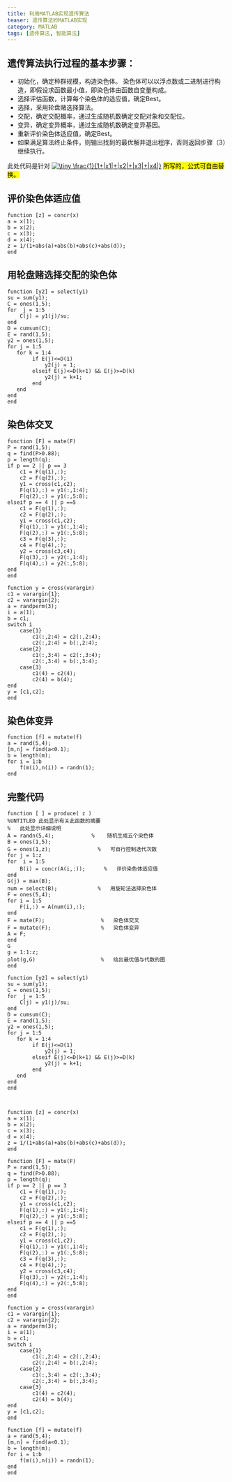 ```yaml
---
title: 利用MATLAB实现遗传算法
teaser: 遗传算法的MATLAB实现
category: MATLAB
tags: [遗传算法, 智能算法]
---
```


## 遗传算法执行过程的基本步骤：
* 初始化，确定种群规模，构造染色体。 染色体可以以浮点数或二进制进行构造，即假设求函数最小值，即染色体由函数自变量构成。
* 选择评估函数，计算每个染色体的适应值，确定Best。
* 选择，采用轮盘赌选择算法。
* 交配，确定交配概率，通过生成随机数确定交配对象和交配位。
* 变异，确定变异概率，通过生成随机数确定变异基因。
* 重新评价染色体适应值，确定Best。
* 如果满足算法终止条件，则输出找到的最优解并退出程序，否则返回步骤（3）继续执行。

此处代码是针对 <a href="https://www.codecogs.com/eqnedit.php?latex=\dpi{150}&space;\tiny&space;\frac{1}{1&plus;|x1|&plus;|x2|&plus;|x3|&plus;|x4|}" target="_blank"><img src="https://latex.codecogs.com/gif.latex?\dpi{150}&space;\tiny&space;\frac{1}{1&plus;|x1|&plus;|x2|&plus;|x3|&plus;|x4|}" title="\tiny \frac{1}{1+|x1|+|x2|+|x3|+|x4|}" /></a> <mark>所写的，公式可自由替换。

## 评价染色体适应值
```
function [z] = concr(x)
a = x(1);
b = x(2);
c = x(3);
d = x(4);
z = 1/(1+abs(a)+abs(b)+abs(c)+abs(d));
end
```

## 用轮盘赌选择交配的染色体
```
function [y2] = select(y1)
su = sum(y1);
C = ones(1,5);
for  j = 1:5
    C(j) = y1(j)/su;
end
D = cumsum(C);
E = rand(1,5);
y2 = ones(1,5);
for j = 1:5
   for k = 1:4
        if E(j)<=D(1)
            y2(j) = 1;
        elseif E(j)<=D(k+1) && E(j)>=D(k)
            y2(j) = k+1;
        end
   end
end
end
```

## 染色体交叉
```
function [F] = mate(F)
P = rand(1,5);
q = find(P>0.88);
p = length(q);
if p == 2 || p == 3
    c1 = F(q(1),:);
    c2 = F(q(2),:);
    y1 = cross(c1,c2);
    F(q(1),:) = y1(:,1:4);
    F(q(2),:) = y1(:,5:8);
elseif p == 4 || p ==5
    c1 = F(q(1),:);
    c2 = F(q(2),:);
    y1 = cross(c1,c2);
    F(q(1),:) = y1(:,1:4);
    F(q(2),:) = y1(:,5:8);
    c3 = F(q(3),:);
    c4 = F(q(4),:);
    y2 = cross(c3,c4);
    F(q(3),:) = y2(:,1:4);
    F(q(4),:) = y2(:,5:8);
end
end

function y = cross(varargin)
c1 = varargin{1};
c2 = varargin{2};
a = randperm(3);
i = a(1);
b = c1;
switch i
    case{1}
        c1(:,2:4) = c2(:,2:4);
        c2(:,2:4) = b(:,2:4);
    case{2}
        c1(:,3:4) = c2(:,3:4);
        c2(:,3:4) = b(:,3:4);
    case{3}
        c1(4) = c2(4);
        c2(4) = b(4);
end
y = [c1,c2];
end
```

## 染色体变异
```
function [f] = mutate(f)
a = rand(5,4);
[m,n] = find(a<0.1);
b = length(m);
for i = 1:b
    f(m(i),n(i)) = randn(1);
end
```

## 完整代码
```
function [ ] = produce( z )
%UNTITLED 此处显示有关此函数的摘要
%   此处显示详细说明
A = randn(5,4);            %    随机生成五个染色体
B = ones(1,5);
G = ones(1,z);               %   可自行控制迭代次数
for j = 1:z
for  i = 1:5
    B(i) = concr(A(i,:));      %   评价染色体适应值
end
G(j) = max(B);
num = select(B);             %   用旋轮法选择染色体
F = ones(5,4);
for i = 1:5
    F(i,:) = A(num(i),:);
end
F = mate(F);                  %   染色体交叉
F = mutate(F);                %   染色体变异
A = F;
end
G
g = 1:1:z;
plot(g,G)                     %   绘出最优值与代数的图
end
 
function [y2] = select(y1)
su = sum(y1);
C = ones(1,5);
for  j = 1:5
    C(j) = y1(j)/su;
end
D = cumsum(C);
E = rand(1,5);
y2 = ones(1,5);
for j = 1:5
   for k = 1:4
        if E(j)<=D(1)
            y2(j) = 1;
        elseif E(j)<=D(k+1) && E(j)>=D(k)
            y2(j) = k+1;
        end
   end
end
end
 
 
 
function [z] = concr(x)
a = x(1);
b = x(2);
c = x(3);
d = x(4);
z = 1/(1+abs(a)+abs(b)+abs(c)+abs(d));
end
 
function [F] = mate(F)
P = rand(1,5);
q = find(P>0.88);
p = length(q);
if p == 2 || p == 3
    c1 = F(q(1),:);
    c2 = F(q(2),:);
    y1 = cross(c1,c2);
    F(q(1),:) = y1(:,1:4);
    F(q(2),:) = y1(:,5:8);
elseif p == 4 || p ==5
    c1 = F(q(1),:);
    c2 = F(q(2),:);
    y1 = cross(c1,c2);
    F(q(1),:) = y1(:,1:4);
    F(q(2),:) = y1(:,5:8);
    c3 = F(q(3),:);
    c4 = F(q(4),:);
    y2 = cross(c3,c4);
    F(q(3),:) = y2(:,1:4);
    F(q(4),:) = y2(:,5:8);
end
end
 
function y = cross(varargin)
c1 = varargin{1};
c2 = varargin{2};
a = randperm(3);
i = a(1);
b = c1;
switch i
    case{1}
        c1(:,2:4) = c2(:,2:4);
        c2(:,2:4) = b(:,2:4);
    case{2}
        c1(:,3:4) = c2(:,3:4);
        c2(:,3:4) = b(:,3:4);
    case{3}
        c1(4) = c2(4);
        c2(4) = b(4);
end
y = [c1,c2];
end
 
function [f] = mutate(f)
a = rand(5,4);
[m,n] = find(a<0.1);
b = length(m);
for i = 1:b
    f(m(i),n(i)) = randn(1);
end
end
```
